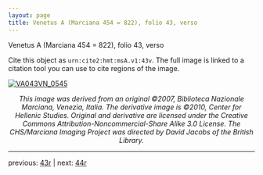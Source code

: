 ```yaml
---
layout: page
title: Venetus A (Marciana 454 = 822), folio 43, verso
---
```


Venetus A (Marciana 454 = 822), folio 43, verso

Cite this object as `urn:cite2:hmt:msA.v1:43v`.  The full image is linked to a citation tool you can use to cite regions of the image.

[![VA043VN_0545](http://www.homermultitext.org/iipsrv?IIIF=/project/homer/pyramidal/deepzoom/hmt/vaimg/2017a/VA043VN_0545.tif/full/800,/0/default.jpg)](http://www.homermultitext.org/ict2/?urn=urn:cite2:hmt:vaimg.2017a:VA043VN_0545) 

<p style="text-align: center; font-style: italic;">This image was derived from an original ©2007, Biblioteca Nazionale Marciana, Venezia, Italia. The derivative image is ©2010, Center for Hellenic Studies. Original and derivative are licensed under the Creative Commons Attribution-Noncommercial-Share Alike 3.0 License. The CHS/Marciana Imaging Project was directed by David Jacobs of the British Library.</p>

---

previous: [43r](../43r/) | next: [44r](../44r/)